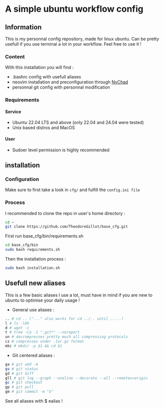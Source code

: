 # A simple ubuntu workflow config

## Information

This is my personnal config repository, made for linux ubuntu. Can be pretty usefull if you use terminal a lot in your workflow.
Feel free to use it !

### Content 

With this installation you will find : 

- .bashrc config with usefull aliases
- neovim installation and preconfiguration through [NvChad](https://nvchad.com/)
- personnal git config with personnal modification 

### Requirements

#### Service

- Ubuntu 22.04 LTS and above (only 22.04 and 24.04 were tested)
- Unix based distros and MacOS

#### User 

- Sudoer level permission is highly recommended

## installation

### Configuration 

Make sure to first take a look in ```cfg/``` and fulfill the ```config.ini file```

### Process 

I recommended to clone the repo in user's home directory : 

```bash
cd ~
git clone https://github.com/TheodoreGillot/base_cfg.git
```

First run base_cfg/bin/requirements.sh

```bash
cd base_cfg/bin
sudo bash requirements.sh
```

Then the installation process : 

```bash 
sudo bash installation.sh
```

## Usefull new aliases 

This is a few basic aliases I use a lot, must have in mind if you are new to ubuntu to optimise your daily usage !

- General use aliases :

```bash
.. # cd .. ("..." also works for cd ../.. until .....)
l # ls -lAh
d # wget -c 
t # tree -Ca -I ".git*" --noreport
un # decrompresses pretty much all compressing protocols
cz # compresses under .tar.gz format
mkc # mkdir -p $1 && cd $1 
```

- Git centered aliases :

```bash
ga # git add -A 
gs # git status
gd # git diff 
gll # git log --graph --oneline --decorate --all --remotes=origin
gc # git checkout
gp # git pull 
gm # git commit -m "$"
```

See all aliases with $ ealias !
